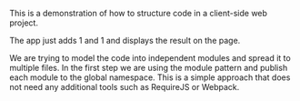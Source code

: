 This is a demonstration of how to structure code in a client-side web project.

The app just adds 1 and 1 and displays the result on the page.

We are trying to model the code into independent modules and spread it to multiple files. In the first step we are using the module pattern and publish each module to the global namespace. This is a simple approach that does not need any additional tools such as RequireJS or Webpack.
